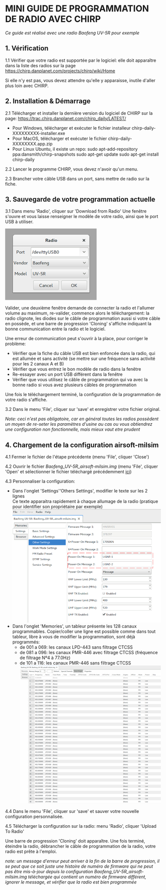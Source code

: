 # MINI GUIDE DE PROGRAMMATION DE RADIO AVEC CHIRP

*Ce guide est réalisé avec une radio Baofeng UV-5R pour exemple*


## 1. Vérification

1.1 Vérifier que votre radio est supportée par le logiciel: elle doit apparaître dans la liste des radios sur la page https://chirp.danplanet.com/projects/chirp/wiki/Home

Si elle n'y est pas, vous devez attendre qu'elle y apparaisse, inutile d'aller plus loin avec CHIRP.


## 2. Installation & Démarrage

2.1 Télécharger et installer la dernière version du logiciel de CHIRP sur la page: https://trac.chirp.danplanet.com/chirp_daily/LATEST/
- Pour Windows, télécharger et exécuter le fichier installeur chirp-daily-XXXXXXXXX-installer.exe
- Pour MacOS, télécharger et exécuter le fichier chirp-daily-XXXXXXXX.app.zip
- Pour Linux Ubuntu, il existe un repo:
      sudo apt-add-repository ppa:dansmith/chirp-snapshots
      sudo apt-get update
      sudo apt-get install chirp-daily

2.2 Lancer le programme CHIRP, vous devez n'avoir qu'un menu.

2.3 Brancher votre câble USB dans un port, sans mettre de radio sur la fiche.

## 3. Sauvegarde de votre programmation actuelle

3.1 Dans menu 'Radio', cliquer sur 'Download from Radio'
Une fenêtre s'ouvre et vous laisse renseigner le modèle de votre radio, ainsi que le port USB à utiliser.

![usb-settings](https://raw.githubusercontent.com/galevsky/radio-prog/master/mini-guide/img/usb-settings.png)

Valider, une deuxième fenêtre demande de connecter la radio et l'allumer volume au maximum, re-valider, commence alors le téléchargement: la radio clignote, les diodes sur le câble de programmation aussi si votre câble en possède, et une barre de progression 'Cloning' s'affiche indiquant la bonne communication entre la radio et le logiciel.

Une erreur de communication peut s'ouvrir à la place, pour corriger le problème:

- Vérifier que la fiche du câble USB est bien enfoncée dans la radio, qui est allumée et sans activité (se mettre sur une fréquence sans activité pour les 2 canaux A et B)
- Vérifier que vous entrez le bon modèle de radio dans la fenêtre
- Re-essayer avec un port USB différent dans la fenêtre
- Vérifier que vous utilisez le câble de programmation qui va avec la bonne radio si vous avez plusieurs câbles de programmation

Une fois le téléchargement terminé, la configuration de la programmation de votre radio s'affiche.

3.2 Dans le menu 'File', cliquer sur 'save' et enregistrer votre fichier original.

*Note: ceci n'est pas obligatoire, car en général toutes les radios possèdent un moyen de re-seter les paramètres d'usine au cas ou vous obtiendrez une configuration non fonctionnelle, mais mieux vaut etre prudent*


## 4. Chargement de la configuration airsoft-milsim

4.1 Fermer le fichier de l'étape précédente (menu 'File', cliquer 'Close')

4.2 Ouvrir le fichier *Baofeng_UV-5R_airsoft-milsim.img* (menu 'File', cliquer 'Open' et sélectionner le fichier téléchargé précédemment [ici](https://github.com/galevsky/radio-prog/raw/master/Baofeng_UV-5R_airsoft-milsim.img))

4.3 Personnaliser la configuration:

- Dans l'onglet 'Settings'\'Others Settings', modifier le texte sur les 2 lignes  
  Ce texte apparaitra rapidement à chaque allumage de la radio (pratique pour identifier son propriétaire par exemple)
  ![Personnalisation](https://raw.githubusercontent.com/galevsky/radio-prog/master/mini-guide/img/customisation.png)
- Dans l'onglet 'Memories', un tableur présente les 128 canaux programmables. Copier/coller une ligne est possible comme dans tout tableur, libre à vous de modifier la programmation, sont déjà programmés:
    - de 001 a 069: les canaux LPD-443 sans filtrage CTCSS
    - de 081 a 096: les canaux PMR-446 avec filtrage CTCSS (fréquence de filtrage Nº4 à 77.0Hz)
    - de 101 a 116: les canaux PMR-446 sans filtrage CTCSS
  ![Memoires](https://raw.githubusercontent.com/galevsky/radio-prog/master/mini-guide/img/memories.png)

4.4 Dans le menu 'File', cliquer sur 'save' et sauver votre nouvelle configuration personnalisée.

4.5 Télécharger la configuration sur la radio: menu 'Radio', cliquer 'Upload To Radio'

Une barre de progression 'Cloning' doit apparaître. Une fois terminé, éteindre la radio, débrancher le câble de programmation de la radio, votre radio est prête à l'emploi.

*note: un message d'erreur peut arriver à la fin de la barre de progression, il se peut que ce soit juste une histoire de numéro de firmware qui ne peut pas être mis-à-jour depuis la configuration Baofeng_UV-5R_airsoft-milsim.img téléchargée qui contient un numéro de firmware différent, ignorer le message, et vérifier que la radio est bien programmée*
